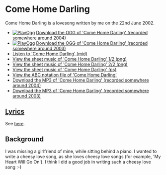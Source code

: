 # Come Home Darling

Come Home Darling is a lovesong written by me
on the 22nd June 2002.

 * [![PlayOgg](http://static.fsf.org/playogg/Play_ogg_80x15.png "I support PlayOgg!")](http://playogg.org) [Download the OGG of 'Come Home Darling' (recorded somewhere around 2004)](http://www.richelbilderbeek.nl/CD03_03ComeHomeDarling.ogg)
 * [![PlayOgg](http://static.fsf.org/playogg/Play_ogg_80x15.png "I support PlayOgg!")](http://playogg.org) [Download the OGG of 'Come Home Darling' (recorded somewhere around 2003)](http://www.richelbilderbeek.nl/CD02_02ComeHomeDarling.ogg)
 * [Listen to 'Come Home Darling' (mid)](http://www.richelbilderbeek.nl/SongComeHomeDarling.mid)
 * [View the sheet music of 'Come Home Darling' 1/2 (png)](14_come_home_darling_1.png)
 * [View the sheet music of 'Come Home Darling' 2/2 (png)](14_come_home_darling_2.png)
 * [View the sheet music of 'Come Home Darling' (ps)](14_come_home_darling.ps)
 * [View the ABC notation file of 'Come Home Darling'](https://github.com/richelbilderbeek/abc/blob/master/ComeHomeDarling.abc)
 * [Download the MP3 of 'Come Home Darling' (recorded somewhere around 2004)](http://www.richelbilderbeek.nl/CD03_03ComeHomeDarling.mp3)
 * [Download the MP3 of 'Come Home Darling' (recorded somewhere around 2003)](http://www.richelbilderbeek.nl/CD02_02ComeHomeDarling.mp3)


## [Lyrics](14_come_home_darling.txt)

See [here](14_come_home_darling.txt).

## Background

I was missing a girlfriend of mine, while sitting behind a piano.
I wanted to write a cheesy love song, as she loves cheesy love
songs (for example, 'My Heart Will Go On'). I think I did 
a good job in writing such a cheesy love song :-)
